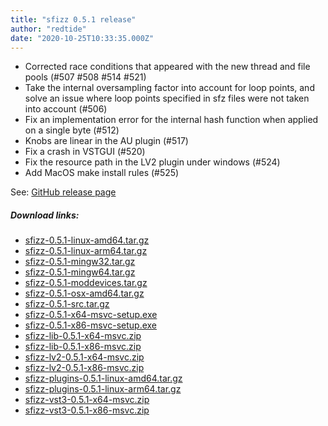 ```yaml
---
title: "sfizz 0.5.1 release"
author: "redtide"
date: "2020-10-25T10:33:35.000Z"
---
```

- Corrected race conditions that appeared with the new thread and file pools (#507 #508 #514 #521)
- Take the internal oversampling factor into account for loop points, and solve an issue where loop points specified in sfz files were not taken into account (#506)
- Fix an implementation error for the internal hash function when applied on a single byte (#512)
- Knobs are linear in the AU plugin (#517)
- Fix a crash in VSTGUI (#520)
- Fix the resource path in the LV2 plugin under windows (#524)
- Add MacOS make install rules (#525)

See: [GitHub release page](https://github.com/sfztools/sfizz/releases/tag/0.5.1)

##### Download links:
- [sfizz-0.5.1-linux-amd64.tar.gz](https://github.com/sfztools/sfizz/releases/download/0.5.1/sfizz-0.5.1-linux-amd64.tar.gz)
- [sfizz-0.5.1-linux-arm64.tar.gz](https://github.com/sfztools/sfizz/releases/download/0.5.1/sfizz-0.5.1-linux-arm64.tar.gz)
- [sfizz-0.5.1-mingw32.tar.gz](https://github.com/sfztools/sfizz/releases/download/0.5.1/sfizz-0.5.1-mingw32.tar.gz)
- [sfizz-0.5.1-mingw64.tar.gz](https://github.com/sfztools/sfizz/releases/download/0.5.1/sfizz-0.5.1-mingw64.tar.gz)
- [sfizz-0.5.1-moddevices.tar.gz](https://github.com/sfztools/sfizz/releases/download/0.5.1/sfizz-0.5.1-moddevices.tar.gz)
- [sfizz-0.5.1-osx-amd64.tar.gz](https://github.com/sfztools/sfizz/releases/download/0.5.1/sfizz-0.5.1-osx-amd64.tar.gz)
- [sfizz-0.5.1-src.tar.gz](https://github.com/sfztools/sfizz/releases/download/0.5.1/sfizz-0.5.1-src.tar.gz)
- [sfizz-0.5.1-x64-msvc-setup.exe](https://github.com/sfztools/sfizz/releases/download/0.5.1/sfizz-0.5.1-x64-msvc-setup.exe)
- [sfizz-0.5.1-x86-msvc-setup.exe](https://github.com/sfztools/sfizz/releases/download/0.5.1/sfizz-0.5.1-x86-msvc-setup.exe)
- [sfizz-lib-0.5.1-x64-msvc.zip](https://github.com/sfztools/sfizz/releases/download/0.5.1/sfizz-lib-0.5.1-x64-msvc.zip)
- [sfizz-lib-0.5.1-x86-msvc.zip](https://github.com/sfztools/sfizz/releases/download/0.5.1/sfizz-lib-0.5.1-x86-msvc.zip)
- [sfizz-lv2-0.5.1-x64-msvc.zip](https://github.com/sfztools/sfizz/releases/download/0.5.1/sfizz-lv2-0.5.1-x64-msvc.zip)
- [sfizz-lv2-0.5.1-x86-msvc.zip](https://github.com/sfztools/sfizz/releases/download/0.5.1/sfizz-lv2-0.5.1-x86-msvc.zip)
- [sfizz-plugins-0.5.1-linux-amd64.tar.gz](https://github.com/sfztools/sfizz/releases/download/0.5.1/sfizz-plugins-0.5.1-linux-amd64.tar.gz)
- [sfizz-plugins-0.5.1-linux-arm64.tar.gz](https://github.com/sfztools/sfizz/releases/download/0.5.1/sfizz-plugins-0.5.1-linux-arm64.tar.gz)
- [sfizz-vst3-0.5.1-x64-msvc.zip](https://github.com/sfztools/sfizz/releases/download/0.5.1/sfizz-vst3-0.5.1-x64-msvc.zip)
- [sfizz-vst3-0.5.1-x86-msvc.zip](https://github.com/sfztools/sfizz/releases/download/0.5.1/sfizz-vst3-0.5.1-x86-msvc.zip)